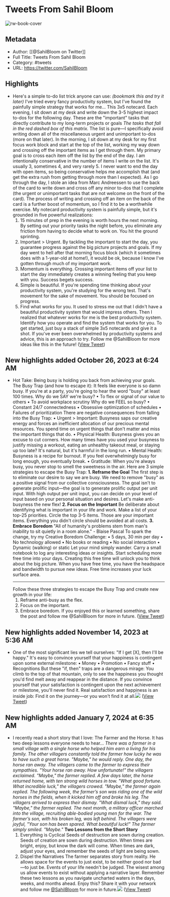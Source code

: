 # Tweets From Sahil Bloom

![rw-book-cover](https://pbs.twimg.com/profile_images/1586859332104343552/V1HRpbP1.jpg)

## Metadata
- Author: [[@SahilBloom on Twitter]]
- Full Title: Tweets From Sahil Bloom
- Category: #tweets
- URL: https://twitter.com/SahilBloom

## Highlights
- Here's a simple to-do list trick anyone can use:
  *(bookmark this and try it later)*
  I've tried every fancy productivity system, but I've found the painfully simple strategy that works for me...
  This 3x5 notecard.
  Each evening, I sit down at my desk and write down the 3-5 highest impact to-dos for the following day.
  These are the "important" tasks that directly contribute to my long-term projects or goals
  *The tasks that fall in the red dashed box of this matrix.*
  The list is pure—I specifically avoid writing down all of the miscellaneous urgent and unimportant to-dos (more on that later).
  In the morning, I sit down at my desk for my first focus work block and start at the top of the list, working my way down and crossing off the important items as I get through them.
  My primary goal is to cross each item off the list by the end of the day.
  I am intentionally conservative in the number of items I write on the list. It's usually 3, sometimes 4, and very rarely 5.
  I never want to end the day with open items, so being conservative helps me accomplish that (and get the extra rush from getting through more than I expected).
  As I go through the day, I stole an idea from Marc Andreessen to use the back of the card to write down and cross off any minor to-dos that I complete (the urgent or unimportant tasks that are not welcome on the front of the card).
  The process of writing and crossing off an item on the back of the card is a further boost of momentum, so I find it to be a worthwhile exercise.
  My notecard productivity system is painfully simple, but it's grounded in five powerful realizations:
  1. 15 minutes of prep in the evening is worth hours the next morning.
  By setting out your priority tasks the night before, you eliminate any friction from having to decide what to work on. You hit the ground sprinting.
  2. Important > Urgent.
  By tackling the important to start the day, you guarantee progress against the big picture projects and goals.
  If my day went to hell after that morning focus block (which it sometimes does with a 1-year-old at home!), it would be ok, because I know I've gotten through much of my important work.
  3. Momentum is everything.
  Crossing important items off your list to start the day immediately creates a winning feeling that you keep with you. Success begets success.
  4. Simple is beautiful.
  If you're spending time thinking about your productivity system, you're studying for the wrong test.
  That's movement for the sake of movement. You should be focused on progress.
  5. Find what works for you.
  It used to stress me out that I didn't have a beautiful productivity system that would impress others. Then I realized that whatever works for me is the best productivity system.
  Identify how you operate and find the system that works for you.
  To get started, just buy a stack of simple 3x5 notecards and give it a shot.
  If you've ever been overwhelmed by productivity systems and advice, this is an approach to try.
  Follow me @SahilBloom for more ideas like this in the future! ([View Tweet](https://twitter.com/SahilBloom/status/1711718335384109229))
## New highlights added October 26, 2023 at 6:24 AM
- Hot Take: Being busy is holding you back from achieving your goals.
  The Busy Trap (and how to escape it):
  It feels like everyone is so damn busy.
  If you're at a party, you're going to hear the word "busy" at least 100 times.
  Why do we SAY we're busy?
  • To flex or signal of our value to others
  • To avoid workplace scrutiny
  Why do we FEEL so busy?
  • Constant 24/7 connectedness
  • Obsessive optimization of schedules
  • Failures of prioritization
  There are negative consequences from falling into the Busy Trap:
  • Urgent > Important: Busyness saps our creative energy and forces an inefficient allocation of our precious mental resources. You spend time on urgent things that don't matter and miss the important things that do.
  • Physical Health: Busyness gives you an excuse to cut corners. How many times have you used your busyness to justify missing a workout, eating an unhealthy takeout meal, or staying up too late? It's natural, but it's harmful in the long run.
  • Mental Health: Busyness is a recipe for burnout. If you feel overwhelmingly busy for long enough, you eventually break.
  • Gratitude: When you're always busy, you never stop to smell the sweetness in the air.
  Here are 3 simple strategies to escape the Busy Trap:
  **1. Reframe the Goal**
  The first step is to eliminate our desire to say we are busy. We need to remove "busy" as a positive signal from our collective consciousness.
  The goal isn't to generate prolific input—the goal is to generate prolific output per unit input. With high output per unit input, you can decide on your level of input based on your personal situation and desires.
  Let's make anti-busyness the new flex!
  **2. Focus on the Important**
  Be deliberate about identifying what is important in your life and work.
  Make a list of your top-25 priorities. Circle the top 3-5 items. Those are your important items. Everything you didn't circle should be avoided at all costs.
  **3. Embrace Boredom**
  "All of humanity's problems stem from man's inability to sit quietly in a room alone." - Blaise Pascal
  To spark the change, try my Creative Boredom Challenge:
  • 5 days, 30 min per day
  • No technology allowed
  • No books or reading
  • No social interaction
  • Dynamic (walking) or static
  Let your mind simply wander. Carry a small notebook to log any interesting ideas or insights.
  Start scheduling more free time into your days. Creating this free time will unlock you to think about the big picture. When you have free time, you have the headspace and bandwidth to pursue new ideas. Free time increases your luck surface area.
  ***
  Follow these three strategies to escape the Busy Trap and create new growth in your life:
  1. Reframe anti-busy as the flex.
  2. Focus on the important.
  3. Embrace boredom.
  If you enjoyed this or learned something, share the post and follow me @SahilBloom for more in future. ([View Tweet](https://twitter.com/SahilBloom/status/1717160276519473613))
## New highlights added November 14, 2023 at 5:36 AM
- One of the most significant lies we tell ourselves:
  "If I get [X], then I'll be happy."
  It's easy to convince yourself that your happiness is contingent upon some external milestone:
  • Money
  • Promotion
  • Fancy stuff
  • Recognitions
  But these "if, then" traps are a dangerous mirage:
  You climb to the top of that mountain, only to see the happiness you thought you'd find melt away and reappear in the distance.
  If you convince yourself that your satisfaction is contingent upon the next achievement or milestone, you'll never find it.
  Real satisfaction and happiness is an inside job:
  Find it on the journey—or you won't find it at all.<img src='https://pbs.twimg.com/media/F-0SXGDXMAELoLZ.jpg'/> ([View Tweet](https://twitter.com/SahilBloom/status/1724054714856206543))
## New highlights added January 7, 2024 at 6:35 AM
- I recently read a short story that I love: The Farmer and the Horse.
  It has two deep lessons everyone needs to hear...
  *There was a farmer in a small village with a single horse who helped him earn a living for his family.*
  *The other villagers constantly told the farmer how lucky he was to have such a great horse.*
  *"Maybe," he would reply.*
  *One day, the horse ran away. The villagers came to the farmer to express their sympathies.*
  *"Your horse ran away. How unfortunate!" the villagers exclaimed.*
  *"Maybe," the farmer replied.*
  *A few days later, the horse returned home, with ten strong wild horses in tow.*
  *"What good fortune. What incredible luck," the villagers crowed.*
  *"Maybe," the farmer again replied.*
  *The following week, the farmer’s son was riding one of the wild horses in the fields, when it kicked him off and broke his leg.*
  *The villagers arrived to express their dismay. "What dismal luck," they said.*
  *"Maybe," the farmer replied.*
  *The next month, a military officer marched into the village, recruiting able-bodied young men for the war. The farmer’s son, with his broken leg, was left behind.*
  *The villagers were joyful, "Your son has been spared. What beautiful luck!"*
  *The farmer simply smiled.*
  *"Maybe."*
  **Two Lessons from the Short Story**
  1. Everything is Cyclical
  Seeds of destruction are sown during creation. Seeds of creation are sown during destruction.
  When times are bright, enjoy, but know the dark will come.
  When times are dark, adjust your eyes, and remember the seeds of light are being sown.
  2. Dispel the Narratives
  The farmer separates story from reality. He allows space for the events to just exist, to be neither good nor bad—to just be.
  Events of your life needn't be judged.
  The wisest among us allow events to exist without applying a narrative layer.
  Remember these two lessons as you navigate uncharted waters in the days, weeks, and months ahead.
  Enjoy this? Share it with your network and follow me <a href="https://twitter.com/SahilBloom">@SahilBloom</a> for more in future.<img src='https://pbs.twimg.com/media/GDPfwEhXUAA2vIT.jpg'/> ([View Tweet](https://twitter.com/SahilBloom/status/1743985967101280270))
